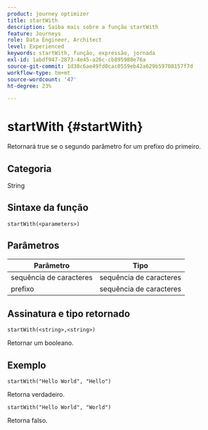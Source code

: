 ```yaml
---
product: journey optimizer
title: startWith
description: Saiba mais sobre a função startWith
feature: Journeys
role: Data Engineer, Architect
level: Experienced
keywords: startWith, função, expressão, jornada
exl-id: 1abdf947-2873-4e45-a26c-cb895980e76a
source-git-commit: 1d30c6ae49fd0cac0559eb42a629b59708157f7d
workflow-type: tm+mt
source-wordcount: '47'
ht-degree: 23%

---
```


# startWith {#startWith}

Retornará true se o segundo parâmetro for um prefixo do primeiro.

## Categoria

String

## Sintaxe da função

`startWith(<parameters>)`

## Parâmetros

| Parâmetro | Tipo |
|-------------|--------|
| sequência de caracteres | sequência de caracteres |
| prefixo | sequência de caracteres |

## Assinatura e tipo retornado

`startWith(<string>,<string>)`

Retornar um booleano.

## Exemplo

`startWith("Hello World", "Hello")`

Retorna verdadeiro.

`startWith("Hello World", "World")`

Retorna falso.

